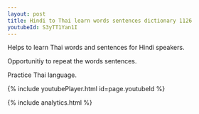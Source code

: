 ```yaml
---
layout: post
title: Hindi to Thai learn words sentences dictionary 1126 
youtubeId: S3yTT1Yan1I
---
```

 
 
Helps to learn Thai words and sentences for Hindi speakers.

Opportunitiy to repeat the words sentences. 

Practice Thai language. 
 
{% include youtubePlayer.html id=page.youtubeId %}
 
 
{% include analytics.html %}